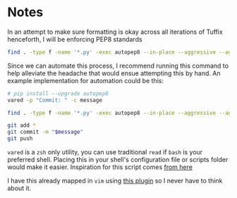 # Notes

In an attempt to make sure formatting is okay across all iterations of Tuffix henceforth, I will be enforcing PEP8 standards

```bash
find . -type f -name '*.py' -exec autopep8 --in-place --aggressive --aggressive {} \;
```

Since we can automate this process, I recommend running this command to help alleviate the headache that would ensue attempting this by hand.
An example implementation for automation could be this:

```bash
# pip install --upgrade autopep8
vared -p "Commit: " -c message

find . -type f -name '*.py' -exec autopep8 --in-place --aggressive --aggressive {} \;

git add *
git commit -m "$message"
git push
```

`vared` is a `zsh` only utility, you can use traditional `read` if `bash` is your preferred shell.
Placing this in your shell's configuration file or scripts folder would make it easier.
Inspiration for this script comes [from here](https://stackoverflow.com/questions/21963871/tool-to-automatically-format-python-code#21963968)

I have this already mapped in `vim` using [this plugin](https://github.com/Chiel92/vim-autoformat) so I never have to think about it.
